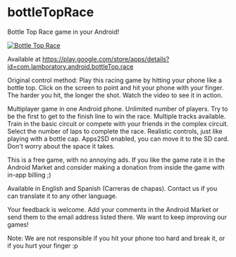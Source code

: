 # bottleTopRace
Bottle Top Race game in your Android!

[![Bottle Top Race](https://img.youtube.com/vi/qF3_uKabZF4/0.jpg)](https://www.youtube.com/watch?v=qF3_uKabZF4)

Available at https://play.google.com/store/apps/details?id=com.lamboratory.android.bottleTop.race

Original control method: Play this racing game by hitting your phone like a bottle top. Click on the screen to point and hit your phone with your finger. The harder you hit, the longer the shot. Watch the video to see it in action.

Multiplayer game in one Android phone. Unlimited number of players.
Try to be the first to get to the finish line to win the race.
Multiple tracks available. Train in the basic circuit or compete with your friends in the complex circuit.
Select the number of laps to complete the race.
Realistic controls, just like playing with a bottle cap.
Apps2SD enabled, you can move it to the SD card. Don't worry about the space it takes.

This is a free game, with no annoying ads. If you like the game rate it in the Android Market and consider making a donation from inside the game with in-app billing ;)

Available in English and Spanish (Carreras de chapas). Contact us if you can translate it to any other language.

Your feedback is welcome. Add your comments in the Android Market or send them to the email address listed there. We want to keep improving our games!

Note: We are not responsible if you hit your phone too hard and break it, or if you hurt your finger :p
